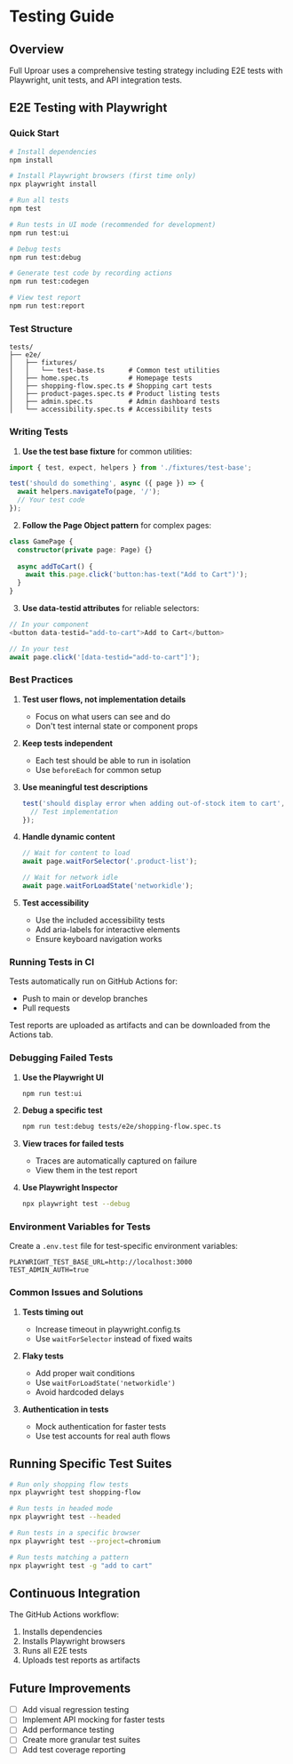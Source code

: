 # Testing Guide

## Overview

Full Uproar uses a comprehensive testing strategy including E2E tests with Playwright, unit tests, and API integration tests.

## E2E Testing with Playwright

### Quick Start

```bash
# Install dependencies
npm install

# Install Playwright browsers (first time only)
npx playwright install

# Run all tests
npm test

# Run tests in UI mode (recommended for development)
npm run test:ui

# Debug tests
npm run test:debug

# Generate test code by recording actions
npm run test:codegen

# View test report
npm run test:report
```

### Test Structure

```
tests/
├── e2e/
│   ├── fixtures/
│   │   └── test-base.ts      # Common test utilities
│   ├── home.spec.ts          # Homepage tests
│   ├── shopping-flow.spec.ts # Shopping cart tests
│   ├── product-pages.spec.ts # Product listing tests
│   ├── admin.spec.ts         # Admin dashboard tests
│   └── accessibility.spec.ts # Accessibility tests
```

### Writing Tests

1. **Use the test base fixture** for common utilities:
```typescript
import { test, expect, helpers } from './fixtures/test-base';

test('should do something', async ({ page }) => {
  await helpers.navigateTo(page, '/');
  // Your test code
});
```

2. **Follow the Page Object pattern** for complex pages:
```typescript
class GamePage {
  constructor(private page: Page) {}
  
  async addToCart() {
    await this.page.click('button:has-text("Add to Cart")');
  }
}
```

3. **Use data-testid attributes** for reliable selectors:
```typescript
// In your component
<button data-testid="add-to-cart">Add to Cart</button>

// In your test
await page.click('[data-testid="add-to-cart"]');
```

### Best Practices

1. **Test user flows, not implementation details**
   - Focus on what users can see and do
   - Don't test internal state or component props

2. **Keep tests independent**
   - Each test should be able to run in isolation
   - Use `beforeEach` for common setup

3. **Use meaningful test descriptions**
   ```typescript
   test('should display error when adding out-of-stock item to cart', async ({ page }) => {
     // Test implementation
   });
   ```

4. **Handle dynamic content**
   ```typescript
   // Wait for content to load
   await page.waitForSelector('.product-list');
   
   // Wait for network idle
   await page.waitForLoadState('networkidle');
   ```

5. **Test accessibility**
   - Use the included accessibility tests
   - Add aria-labels for interactive elements
   - Ensure keyboard navigation works

### Running Tests in CI

Tests automatically run on GitHub Actions for:
- Push to main or develop branches
- Pull requests

Test reports are uploaded as artifacts and can be downloaded from the Actions tab.

### Debugging Failed Tests

1. **Use the Playwright UI**
   ```bash
   npm run test:ui
   ```

2. **Debug a specific test**
   ```bash
   npm run test:debug tests/e2e/shopping-flow.spec.ts
   ```

3. **View traces for failed tests**
   - Traces are automatically captured on failure
   - View them in the test report

4. **Use Playwright Inspector**
   ```bash
   npx playwright test --debug
   ```

### Environment Variables for Tests

Create a `.env.test` file for test-specific environment variables:

```env
PLAYWRIGHT_TEST_BASE_URL=http://localhost:3000
TEST_ADMIN_AUTH=true
```

### Common Issues and Solutions

1. **Tests timing out**
   - Increase timeout in playwright.config.ts
   - Use `waitForSelector` instead of fixed waits

2. **Flaky tests**
   - Add proper wait conditions
   - Use `waitForLoadState('networkidle')`
   - Avoid hardcoded delays

3. **Authentication in tests**
   - Mock authentication for faster tests
   - Use test accounts for real auth flows

## Running Specific Test Suites

```bash
# Run only shopping flow tests
npx playwright test shopping-flow

# Run tests in headed mode
npx playwright test --headed

# Run tests in a specific browser
npx playwright test --project=chromium

# Run tests matching a pattern
npx playwright test -g "add to cart"
```

## Continuous Integration

The GitHub Actions workflow:
1. Installs dependencies
2. Installs Playwright browsers
3. Runs all E2E tests
4. Uploads test reports as artifacts

## Future Improvements

- [ ] Add visual regression testing
- [ ] Implement API mocking for faster tests
- [ ] Add performance testing
- [ ] Create more granular test suites
- [ ] Add test coverage reporting